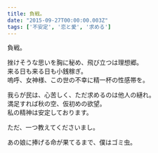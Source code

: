 ```yaml
---
title: 負戦。
date: "2015-09-27T00:00:00.003Z"
tags: ['不安定', '恋と愛', '求める']
---
```


負戦。

挫けそうな思いを胸に秘め、飛び立つは理想郷。  
来る日も来る日も小銭稼ぎ。  
嗚呼、女神様、この世の不幸に精一杯の性感帯を。

我らが民は、心苦しく、ただ求めるのは他人の縺れ。  
満足すれば秋の空、仮初めの欲望。  
私の精神は安定しております。

ただ、一つ教えてくださいまし。

あの娘に捧げる命が果てるまで、僕はゴミ虫。
